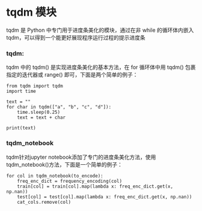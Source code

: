# tqdm 模块

tqdm 是 Python 中专门用于进度条美化的模块，通过在非 while 的循环体内嵌入 tqdm，可以得到一个能更好展现程序运行过程的提示进度条

### tqdm:

tqdm 中的 tqdm() 是实现进度条美化的基本方法，在 for 循环体中用 tqdm() 包裹指定的迭代器或 range() 即可，下面是两个简单的例子：


    from tqdm import tqdm
    import time

    text = ""
    for char in tqdm(["a", "b", "c", "d"]):
        time.sleep(0.25)
        text = text + char
        
    print(text)

### tqdm_notebook

tqdm针对jupyter notebook添加了专门的进度条美化方法，使用tqdm_notebook()方法，下面是一个简单的例子：

    for col in tqdm_notebook(to_encode):
        freq_enc_dict = frequency_encoding(col)
        train[col] = train[col].map(lambda x: freq_enc_dict.get(x, np.nan))
        test[col] = test[col].map(lambda x: freq_enc_dict.get(x, np.nan))
        cat_cols.remove(col)



        